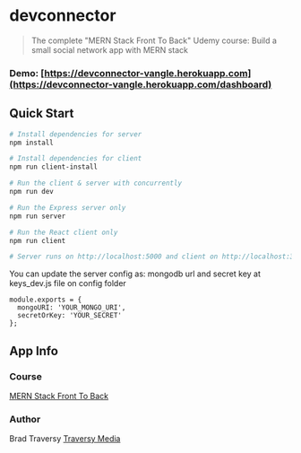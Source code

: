 # devconnector
> The complete "MERN Stack Front To Back" Udemy course: Build a small social network app with MERN stack

### Demo: [https://devconnector-vangle.herokuapp.com](https://devconnector-vangle.herokuapp.com/dashboard)


## Quick Start

```bash
# Install dependencies for server
npm install

# Install dependencies for client
npm run client-install

# Run the client & server with concurrently
npm run dev

# Run the Express server only
npm run server

# Run the React client only
npm run client

# Server runs on http://localhost:5000 and client on http://localhost:3000
```
You can update the server config as: mongodb url and secret key at keys_dev.js file on config folder

```
module.exports = {
  mongoURI: 'YOUR_MONGO_URI',
  secretOrKey: 'YOUR_SECRET'
};
```
## App Info

### Course

[MERN Stack Front To Back](https://www.udemy.com/mern-stack-front-to-back/)

### Author

Brad Traversy
[Traversy Media](http://www.traversymedia.com)

